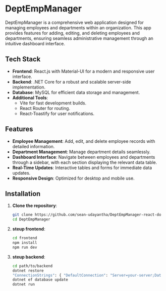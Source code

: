 # DeptEmpManager

DeptEmpManager is a comprehensive web application designed for managing employees and departments within an organization. This app provides features for adding, editing, and deleting employees and departments, ensuring seamless administrative management through an intuitive dashboard interface.

## Tech Stack
- **Frontend**: React.js with Material-UI for a modern and responsive user interface.
- **Backend**: .NET Core for a robust and scalable server-side implementation.
- **Database**: MySQL for efficient data storage and management.
- **Additional Tools**: 
  - Vite for fast development builds.
  - React Router for routing.
  - React-Toastify for user notifications.

## Features
- **Employee Management**: Add, edit, and delete employee records with detailed information.
- **Department Management**: Manage department details seamlessly.
- **Dashboard Interface**: Navigate between employees and departments through a sidebar, with each section displaying the relevant data table.
- **Real-Time Updates**: Interactive tables and forms for immediate data updates.
- **Responsive Design**: Optimized for desktop and mobile use.

## Installation

1. **Clone the repository**:
   ```bash
   git clone https://github.com/sean-udayantha/DeptEmpManager-react-dotnet.git
   cd DeptEmpManager

   ```
   
2. **steup frontend**:
   ```bash
   cd frontend
   npm install
   npm run dev
   ```
   
3. **steup backend**:
   ```bash
   cd path/to/backend
   dotnet restore
   "ConnectionStrings": { "DefaultConnection": "Server=your-server;Database=your-database;User=your-user;Password=your-password;"}
   dotnet ef database update
   dotnet run
   ```
